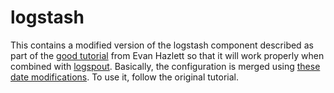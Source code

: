 # logstash

This contains a modified version of the logstash component described
as part of the [good tutorial][1] from Evan Hazlett so that it will
work properly when combined with [logspout][2].  Basically, the
configuration is merged using [these date modifications][3].  To use
it, follow the original tutorial.

  [1]: http://evanhazlett.com/2014/11/Logging-with-ELK-and-Docker/
  [2]: https://github.com/gliderlabs/logspout
  [3]: https://github.com/SirIle/microboxes/blob/master/logbox/logstash-syslog.json


